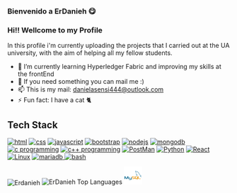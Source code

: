 ### Bienvenido a ErDanieh 😋
### Hi!! Wellcome to my Profile
In this profile i'm currently uploading the projects that I carried out at the UA university, with the aim of helping all my fellow students.

- 🌱 I’m currently learning Hyperledger Fabric and improving my skills at the frontEnd
- 💬 If you need something you can mail me :)
- 📫 This is my mail: danielasensi444@outlook.com 
- ⚡ Fun fact: I have a cat 🐈

## Tech Stack

<a margin="10" href="https://developer.mozilla.org/en-US/docs/Web/HTML" target="_blank"><img margin="10px" height="40" src="https://github.com/abdoachhoubi/abdoachhoubi/blob/main/svgs/html.svg" alt="html"></a>
<a margin="10" href="https://developer.mozilla.org/en-US/docs/Web/CSS" target="_blank"><img margin="10px" height="40" src="https://github.com/abdoachhoubi/abdoachhoubi/blob/main/svgs/css.svg" alt="css"></a>
<a margin="10" href="https://developer.mozilla.org/en-US/docs/Web/JavaScript" target="_blank"><img margin="10px" height="40" src="https://github.com/abdoachhoubi/abdoachhoubi/blob/main/svgs/javascript.svg" alt="javascript"></a>
<a margin="10" href="https://getbootstrap.com" target="_blank"><img margin="10px" height="40" src="https://github.com/abdoachhoubi/abdoachhoubi/blob/main/svgs/bootstrap.svg" alt="bootstrap"></a>
<a margin="10" href="https://nodejs.org" target="_blank"><img margin="10px" height="40" src="https://github.com/abdoachhoubi/abdoachhoubi/blob/main/svgs/nodejs.svg" alt="nodejs"></a>
<a margin="10" href="https://mongodb.com" target="_blank"><img margin="10px" height="40" src="https://github.com/abdoachhoubi/abdoachhoubi/blob/main/svgs/mongodb.svg" alt="mongodb"></a>
<a margin="10" href="https://devdocs.io/c/" target="_blank"><img margin="10px" height="40" src="https://github.com/abdoachhoubi/abdoachhoubi/blob/main/svgs/c.svg" alt="c programming"></a>
<a margin="10" href="https://www.innovasys.com/product/dx/features_dotnet?gclid=Cj0KCQjwxb2XBhDBARIsAOjDZ35Imk17-gqDF44sf3YhZygvGTHHCH3rmQcVkkG_HEgw3DHW5voFA-waAjoQEALw_wcB" target="_blank"><img margin="10px" height="40" src="https://upload.wikimedia.org/wikipedia/commons/1/18/ISO_C%2B%2B_Logo.svg" alt="c++ programming"></a>
<a margin="10" href="https://www.postman.com/" target="_blank"><img margin="10px" height="40" src="https://www.svgrepo.com/show/354202/postman-icon.svg" alt="PostMan"></a>
<a margin="10" href="https://www.python.org/downloads/" target="_blank"><img margin="10px" height="40" src="https://cdn.iconscout.com/icon/free/png-256/python-3521655-2945099.png" alt="Python"></a>
<a margin="10" href="https://es.reactjs.org/" target="_blank"><img margin="10px" height="40" src="https://upload.wikimedia.org/wikipedia/commons/thumb/a/a7/React-icon.svg/539px-React-icon.svg.png" alt="React"></a>
<a margin="10" href="https://es.reactjs.org/" target="_blank"><img margin="10px" height="40" src="https://logos-world.net/wp-content/uploads/2020/09/Linux-Logo.png" alt="Linux"></a>
<a href="https://mariadb.org/" target="_blank" rel="noreferrer"> <img src="https://www.vectorlogo.zone/logos/mariadb/mariadb-icon.svg" alt="mariadb" width="40" height="40"/>
  <a href="https://www.gnu.org/software/bash/" target="_blank" rel="noreferrer"> <img src="https://www.vectorlogo.zone/logos/gnu_bash/gnu_bash-icon.svg" alt="bash" width="40" height="40"/> </a> 

<img align="center" src="https://github-readme-stats.vercel.app/api?username=ErDanieh&include_all_commits=true&count_private=true&show_icons=true&line_height=30&title_color=CDB4DB&icon_color=CDB4DB&text_color=D3D3D3&bg_color=0A0A0A" alt="Erdanieh">
<img src="https://github-readme-stats.vercel.app/api/top-langs/?username=ErDanieh&layout=compact&theme=dark&bg_color=0A0A0A" alt="ErDanieh Top Languages"/> </a> 
<a href="https://www.mysql.com/" target="_blank" rel="noreferrer"> <img src="https://raw.githubusercontent.com/devicons/devicon/master/icons/mysql/mysql-original-wordmark.svg" alt="mysql" width="40" height="40"/> 

<!--
**ErDanieh/ErDanieh** is a ✨ _special_ ✨ repository because its `README.md` (this file) appears on your GitHub profile.

Here are some ideas to get you started:

- 🔭 I’m currently working on ...
- 🌱 I’m currently learning ...
- 👯 I’m looking to collaborate on ...
- 🤔 I’m looking for help with ...
- 💬 Ask me about ...
- 📫 How to reach me: ...
- 😄 Pronouns: ...
- ⚡ Fun fact: ...
-->

